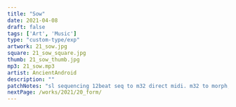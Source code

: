 ```yaml
---
title: "Sow"
date: 2021-04-08
draft: false
tags: ['Art', 'Music']
type: "custom-type/exp"
artwork: 21_sow.jpg
square: 21_sow_square.jpg
thumb: 21_sow_thumb.jpg
mp3: 21_sow.mp3
artist: AncientAndroid
description: ""
patchNotes: "sl sequencing 12beat seq to m32 direct midi. m32 to morph, with prerecorded loop being played then manual mod on sos. all going through qpas then clouds. manual mods on clouds wet and reverb - qpas q - m32 cutoff. resonance on m32 is turned up which means there's two filters with resonance in the chain."
nextPage: /works/2021/20_form/
---
```

